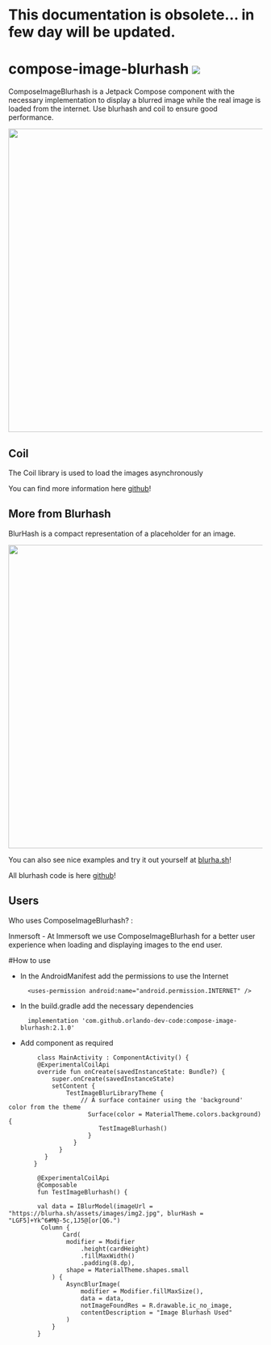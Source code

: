 # This documentation is obsolete... in few day will be updated.

# compose-image-blurhash [![](https://jitpack.io/v/orlando-dev-code/compose-image-blurhash.svg)](https://jitpack.io/#orlando-dev-code/compose-image-blurhash)

ComposeImageBlurhash is a Jetpack Compose component with the necessary implementation to display a blurred image while the real image is loaded from the internet.
Use blurhash and coil to ensure good performance.

<img src="media/second_blur_example.webp" width="600">

## Coil
The Coil library is used to load the images asynchronously

You can find more information here [github](https://github.com/coil-kt/coil)!

## More from Blurhash
BlurHash is a compact representation of a placeholder for an image.

<img src="media/blurhash_cover.webp" width="600">

You can also see nice examples and try it out yourself at 
[blurha.sh](http://blurha.sh/)!

All blurhash code is here 
[github](https://github.com/woltapp/blurhash)!

## Users
Who uses ComposeImageBlurhash? :

Inmersoft - At Immersoft we use ComposeImageBlurhash for a better user experience when loading and displaying images to the end user.

#How to use

- In the AndroidManifest add the permissions to use the Internet

        <uses-permission android:name="android.permission.INTERNET" />
        
- In the build.gradle add the necessary dependencies

        implementation 'com.github.orlando-dev-code:compose-image-blurhash:2.1.0'

- Add component as required
```
        class MainActivity : ComponentActivity() {
        @ExperimentalCoilApi
        override fun onCreate(savedInstanceState: Bundle?) {
            super.onCreate(savedInstanceState)
            setContent {
                TestImageBlurLibraryTheme {
                    // A surface container using the 'background' color from the theme
                      Surface(color = MaterialTheme.colors.background) {
                         TestImageBlurhash()
                      }
                  }
              }
          }
       }

        @ExperimentalCoilApi
        @Composable
        fun TestImageBlurhash() {
             
        val data = IBlurModel(imageUrl = "https://blurha.sh/assets/images/img2.jpg", blurHash = "LGF5]+Yk^6#M@-5c,1J5@[or[Q6.")
         Column {
               Card(
                modifier = Modifier
                    .height(cardHeight)
                    .fillMaxWidth()
                    .padding(8.dp),
                shape = MaterialTheme.shapes.small
            ) {
                AsyncBlurImage(
                    modifier = Modifier.fillMaxSize(),
                    data = data,
                    notImageFoundRes = R.drawable.ic_no_image,
                    contentDescription = "Image Blurhash Used"
                )
            }
        }
```
